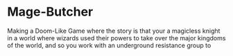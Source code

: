 # Mage-Butcher
Making a Doom-Like Game where the story is that your a magicless knight in a world where wizards used their powers to take over the major kingdoms of the world, and so you work with an underground resistance group to 
